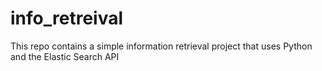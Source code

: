 # info_retreival
This repo contains a simple information retrieval project that uses Python and the Elastic Search API 
